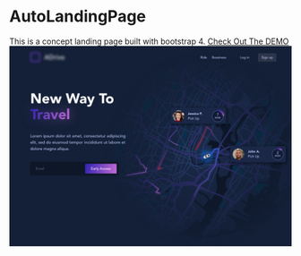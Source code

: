 # AutoLandingPage
This is a concept landing page built with bootstrap 4.
[Check Out The DEMO](https://coderhub.github.io/AutoLandingPage/)
![alt text](https://github.com/coderhub/AutoLandingPage/blob/master/img/pageicon.png)
